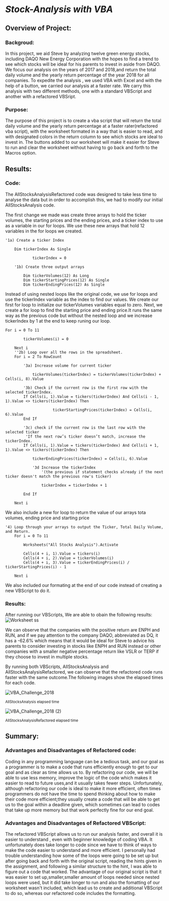# ***Stock-Analysis with VBA***
## Overview of Project:
### Backgroud:
In this project, we aid Steve by analyzing twelve green energy stocks, including DAQO New Energy Corporation with the hopes to find a trend to see which stocks will be ideal for his parents to invest in aside from DAQO. We focus our analysis on the years of 2017 and 2018,and return the total daily volume and the yearly return percentage of the year 2018 for all companies. To expedite the analysis , we used VBA with Excel and with the help of a button, we carried our analysis at a faster rate. We carry this analysis with two different methods, one with a standard VBScript and another with a refactored VBSript.
### Purpose:
The purpose of this project is to create a vba script that will return the total daily volume and the yearly return percentage at a faster rater(refactored vba script), with the worksheet formated in a way that is easier to read, and with designated colors in the return column to see which stocks are ideal to invest in. The buttons added to our worksheet will make it easier for Steve to run and clear the worksheet without having to go back and forth to the Macros option.
## Results:
### Code:
The AllStocksAnalysisRefactored code was designed to take less time to analyse the data but in order to accomplish this, we had to modify our initial AllStocksAnalysis code.

The first change we made was create three arrays to hold the ticker volumes, the starting prices and the ending prices, and a ticker index to use as a variable in our for loops. We use these new arrays that hold 12 variables in the for loops we created.
```
'1a) Create a ticker Index
    
    Dim tickerIndex As Single 
    
            tickerIndex = 0

    '1b) Create three output arrays
    
        Dim tickerVolumes(12) As Long
        Dim tickerStartingPrices(12) As Single
        Dim tickerEndingPrices(12) As Single
```
Instead of using nested loops like the original code, we use for loops and use the tickerIndex variable as the index to find our values. We create our first for loop to initialize our tickerVolumes variables equal to zero. Next, we create a for loop to find the starting price and ending price.It runs the same way as the previous code but without the nested loop and we increase tickerIndex by 1 at the end to keep runing our loop.
```
For i = 0 To 11

        tickerVolumes(i) = 0
        
    Next i
    ''2b) Loop over all the rows in the spreadsheet.
    For i = 2 To RowCount
    
        '3a) Increase volume for current ticker
            
            tickerVolumes(tickerIndex) = tickerVolumes(tickerIndex) + Cells(i, 8).Value
        
        '3b) Check if the current row is the first row with the selected tickerIndex.
        If Cells(i, 1).Value = tickers(tickerIndex) And Cells(i - 1, 1).Value <> tickers(tickerIndex) Then
        
                     tickerStartingPrices(tickerIndex) = Cells(i, 6).Value            
        End If
        
        '3c) check if the current row is the last row with the selected ticker
         'If the next row’s ticker doesn’t match, increase the tickerIndex.
        If Cells(i, 1).Value = tickers(tickerIndex) And Cells(i + 1, 1).Value <> tickers(tickerIndex) Then
        
            tickerEndingPrices(tickerIndex) = Cells(i, 6).Value
            
            '3d Increase the tickerIndex
                '(the previous if statement checks already if the next ticker doesn't match the previous row's ticker)
            
                tickerIndex = tickerIndex + 1
            
        End If
    
    Next i

```
We also include a new for loop to return the value of our arrays tota volumes, ending price and starting price
```
'4) Loop through your arrays to output the Ticker, Total Daily Volume, and Return.
    For i = 0 To 11
        
        Worksheets("All Stocks Analysis").Activate
        
        Cells(4 + i, 1).Value = tickers(i)
        Cells(4 + i, 2).Value = tickerVolumes(i)
        Cells(4 + i, 3).Value = tickerEndingPrices(i) / tickerStartingPrices(i) - 1
        
    Next i
```
We also included our formating at the end of our code instead of creating a new VBScript to do it.
### Results:
After running our VBScripts, We are able to obain the following results:
![Worksheet ss](https://user-images.githubusercontent.com/111034667/188967961-7be383e0-17fd-4a2b-baec-76a3e84989fd.png)

We can observe that the companies with the positive return are ENPH and RUN, and if we pay attention to the company DAQO, abbreviated as DQ, it has a -62.6% which means that it would be ideal for Steve  to advice his parents to consider investing in stocks like ENPH and RUN instead or other companies with a smaller negative percentage return like VSLR or TERP if they choose to invest in multiple stocks.

By running both VBScripts, AllStocksAnalysis and AllStocksAnalysisRefactored, we can observe that the refactored code runs faster with the same outcome.The following images show the elapsed times for each code.

![VBA_Challenge_2018](https://user-images.githubusercontent.com/111034667/188970102-89498d8d-a2c5-44d7-8775-d675036e751e.png)

<sub>AllStocksAnalysis elapsed time <sub>
  
![VBA_Challenge_2018 (2)](https://user-images.githubusercontent.com/111034667/188970295-53868707-6872-4156-b61e-afb2d487cc22.png)

  <sub>AllStocksAnalysisRefactored elapsed time <sub>
    
 ## Summary:
 ### Advantages and Disadvantages of Refactored code:
 Coding in any programming language can be a tedious task, and our goal as a programmer is to make a code that runs efficiently enough to get to our goal and as clear  as time allows us to. By refactoring our code, we will be able to use less memory, improve the logic of the code which makes it easier to read to future uses,and it usually takes fewer steps. Unfortunately, although refactoring our code is ideal to make it more efficient, often times programmers do not have the time to spend thinking about how to make their code more efficient;they usually create a code that will be able to get us to the goal within a deadline given, which sometimes can lead to codes that take up more memory but that work perfectly fine for our end goal.
    
### Advantages and Disadvantages of Refactored VBScript:
The refactored VBScript allows us to run our analysis faster, and overall it is easier to understand , even with beginner knowledge of coding VBA. It unfortunately does take longer to code since we have to think of ways to make the code easier to understand and more efficient. I personally had trouble understanding how some of the loops were going to be set up but after going back and forth with the original script, reading the hints given in the assignment, and following a similar structure to the hint,  I was able to figure out a code that worked. The advantage of our original script is that it was easier to set up,smaller,smaller amount of loops needed since nested loops were used, but it did take longer to run and also the fomatting of our worksheet wasn't included, which lead us to create and additional VBScript to do so, whereas our refactored code includes the formatting.
    
